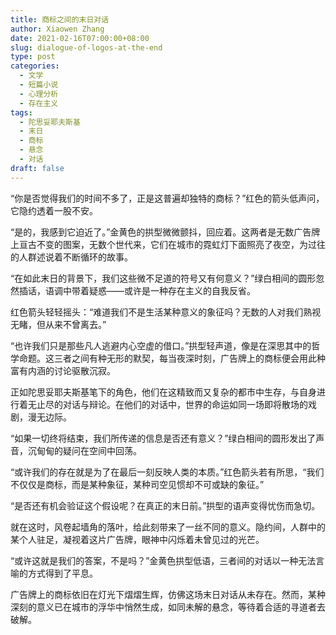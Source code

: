 ```yaml
---
title: 商标之间的末日对话
author: Xiaowen Zhang
date: 2021-02-16T07:00:00+08:00
slug: dialogue-of-logos-at-the-end
type: post
categories:
  - 文学
  - 短篇小说
  - 心理分析
  - 存在主义
tags:
  - 陀思妥耶夫斯基
  - 末日
  - 商标
  - 悬念
  - 对话
draft: false
---
```


“你是否觉得我们的时间不多了，正是这普遍却独特的商标？”红色的箭头低声问，它隐约透着一股不安。

“是的，我感到它迫近了。”金黄色的拱型微微颤抖，回应着。这两者是无数广告牌上亘古不变的图案，无数个世代来，它们在城市的霓虹灯下面照亮了夜空，为过往的人群述说着不断循环的故事。

“在如此末日的背景下，我们这些微不足道的符号又有何意义？”绿白相间的圆形忽然插话，语调中带着疑惑——或许是一种存在主义的自我反省。

红色箭头轻轻摇头：“难道我们不是生活某种意义的象征吗？无数的人对我们熟视无睹，但从来不曾离去。”

“也许我们只是那些凡人逃避内心空虚的借口。”拱型轻声道，像是在深思其中的哲学命题。这三者之间有种无形的默契，每当夜深时刻，广告牌上的商标便会用此种富有内涵的讨论驱散沉寂。

正如陀思妥耶夫斯基笔下的角色，他们在这精致而又复杂的都市中生存，与自身进行着无止尽的对话与辩论。在他们的对话中，世界的命运如同一场即将散场的戏剧，漫无边际。

“如果一切终将结束，我们所传递的信息是否还有意义？”绿白相间的圆形发出了声音，沉甸甸的疑问在空间中回荡。

“或许我们的存在就是为了在最后一刻反映人类的本质。”红色箭头若有所思，“我们不仅仅是商标，而是某种象征，某种司空见惯却不可或缺的象征。”

“是否还有机会验证这个假设呢？在真正的末日前。”拱型的语声变得忧伤而急切。

就在这时，风卷起墙角的落叶，给此刻带来了一丝不同的意义。隐约间，人群中的某个人驻足，凝视着这片广告牌，眼神中闪烁着未曾见过的光芒。

“或许这就是我们的答案，不是吗？”金黄色拱型低语，三者间的对话以一种无法言喻的方式得到了平息。

广告牌上的商标依旧在灯光下熠熠生辉，仿佛这场末日对话从未存在。然而，某种深刻的意义已在城市的浮华中悄然生成，如同未解的悬念，等待着合适的寻道者去破解。